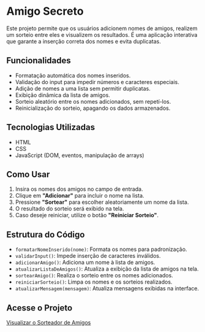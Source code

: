 # Amigo Secreto

Este projeto permite que os usuários adicionem nomes de amigos, realizem um sorteio entre eles e visualizem os resultados. É uma aplicação interativa que garante a inserção correta dos nomes e evita duplicatas.

## Funcionalidades

- Formatação automática dos nomes inseridos.
- Validação do input para impedir números e caracteres especiais.
- Adição de nomes a uma lista sem permitir duplicatas.
- Exibição dinâmica da lista de amigos.
- Sorteio aleatório entre os nomes adicionados, sem repetí-los.
- Reinicialização do sorteio, apagando os dados armazenados.

## Tecnologias Utilizadas

- HTML
- CSS
- JavaScript (DOM, eventos, manipulação de arrays)

## Como Usar

1. Insira os nomes dos amigos no campo de entrada.
2. Clique em **"Adicionar"** para incluir o nome na lista.
3. Pressione **"Sortear"** para escolher aleatoriamente um nome da lista.
4. O resultado do sorteio será exibido na tela.
5. Caso deseje reiniciar, utilize o botão **"Reiniciar Sorteio"**.

## Estrutura do Código

- `formatarNomeInserido(nome)`: Formata os nomes para padronização.
- `validarInput()`: Impede inserção de caracteres inválidos.
- `adicionarAmigo()`: Adiciona um nome à lista de amigos.
- `atualizarListaDeAmigos()`: Atualiza a exibição da lista de amigos na tela.
- `sortearAmigo()`: Realiza o sorteio entre os nomes adicionados.
- `reiniciarSorteio()`: Limpa os nomes e os sorteios realizados.
- `atualizarMensagem(mensagem)`: Atualiza mensagens exibidas na interface.

## Acesse o Projeto

[Visualizar o Sorteador de Amigos](https://mireiatorres.github.io/amigo_secreto/)
